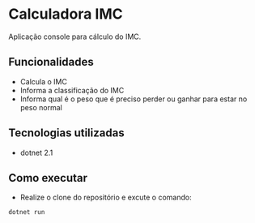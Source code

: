 # Calculadora IMC

Aplicação console para cálculo do IMC.

## Funcionalidades

- Calcula o IMC
- Informa a classificação do IMC
- Informa qual é o peso que é preciso perder ou ganhar para estar no peso normal

## Tecnologias utilizadas

- dotnet 2.1

## Como executar 

- Realize o clone do repositório e excute o comando:

```
dotnet run
```
